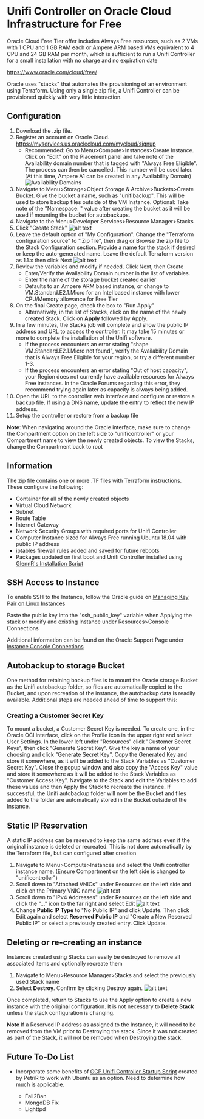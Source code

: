 # Unifi Controller on Oracle Cloud Infrastructure for Free

Oracle Cloud Free Tier offer includes Always Free resources, such as 2 VMs with 1 CPU and 1 GB RAM each or Ampere ARM based VMs equivalent to 4 CPU and 24 GB RAM per month, which is sufficient to run a Unifi Controller for a small installation with no charge and no expiration date

<https://www.oracle.com/cloud/free/>

Oracle uses "stacks" that automates the provisioning of an environment using Terraform.  Using only a single zip file, a Unifi Controller can be provisioned quickly with very little interaction.

## Configuration

1) Download the .zip file.
2) Register an account on Oracle Cloud.
    <https://myservices.us.oraclecloud.com/mycloud/signup>
    * Recommended: Go to Menu>Compute>Instances>Create Instance. Click on "Edit" on the Placement panel and take note of the Availability domain number that is tagged with "Always Free Eligible". The process can then be cancelled. This number will be used later. (At this time, Ampere A1 can be created in any Availability Domain) ![Availability Domains](./images/availability-domain.jpg)
3) Navigate to Menu>Storage>Object Storage & Archive>Buckets>Create Bucket. Give the bucket a name, such as "unifibackup". This will be used to store backup files outside of the VM Instance. Optional: Take note of the "Namespace: " value after creating the bucket as it will be used if mounting the bucket for autobackups.
4) Navigate to the Menu>Developer Services>Resource Manager>Stacks
5) Click "Create Stack" ![alt text](./images/stacks.jpg)
6) Leave the default option of "My Configuration". Change the "Terraform configuration source" to ".Zip file", then drag or Browse the zip file to the Stack Configuration section. Provide a name for the stack if desired or keep the auto-generated name.  Leave the default Terraform version as 1.1.x then click Next ![alt text](./images/create-stack.jpg)
7) Review the variables and modify if needed. Click Next, then Create
    * Enter/Verify the Availability Domain number in the list of variables.
    * Enter the name of the storage bucket created earlier
    * Defaults to an Ampere ARM based instance, or change to VM.Standard.E2.1.Micro for an Intel based instance with lower CPU/Memory allowance for Free Tier
8) On the final Create page, check the box to "Run Apply"
    * Alternatively, in the list of Stacks, click on the name of the newly created Stack.  Click on **Apply** followed by Apply.
9) In a few minutes, the Stacks job will complete and show the public IP address and URL to access the controller. It may take 15 minutes or more to complete the installation of the Unifi software.
    * If the process encounters an error stating "shape VM.Standard.E2.1.Micro not found", verify the Availability Domain that is Always Free Eligible for your region, or try a different number 1-3.
    * If the process encounters an error stating "Out of host capacity", your Region does not currently have available resources for Always Free instances. In the Oracle Forums regarding this error, they recommend trying again later as capacity is always being added.
10) Open the URL to the controller web interface and configure or restore a backup file.  If using a DNS name, update the entry to reflect the new IP address.
11) Setup the controller or restore from a backup file

**Note**: When navigating around the Oracle interface, make sure to change the Compartment option on the left side to "unificontroller" or your Compartment name to view the newly created objects. To view the Stacks, change the Compartment back to root

## Information

The zip file contains one or more .TF files with Terraform instructions.  These configure the following:

* Container for all of the newly created objects
* Virtual Cloud Network
* Subnet
* Route Table
* Internet Gateway
* Network Security Groups with required ports for Unifi Controller
* Computer Instance sized for Always Free running Ubuntu 18.04 with public IP address
* iptables firewall rules added and saved for future reboots
* Packages updated on first boot and Unifi Controller installed using [GlennR's Installation Script](https://community.ui.com/questions/UniFi-Installation-Scripts-or-UniFi-Easy-Update-Script-or-Ubuntu-16-04-18-04-18-10-19-04-and-19-10-/ccbc7530-dd61-40a7-82ec-22b17f027776)

## SSH Access to Instance

To enable SSH to the Instance, follow the Oracle guide on [Managing Key Pair on Linux Instances](https://docs.cloud.oracle.com/iaas/Content/Compute/Tasks/managingkeypairs.htm?Highlight=ssh)

Paste the public key into the "ssh_public_key" variable when Applying the stack or modify and existing Instance under Resources>Console Connections

Additional information can be found on the Oracle Support Page under [Instance Console Connections](https://docs.cloud.oracle.com/iaas/Content/Compute/References/serialconsole.htm)

## Autobackup to storage Bucket

One method for retaining backup files is to mount the Oracle storage Bucket as the Unifi autobackup folder, so files are automatically copied to the Bucket, and upon recreation of the instance, the autobackup data is readily available.  Additional steps are needed ahead of time to support this:

### Creating a Customer Secret Key

To mount a bucket, a Customer Secret Key is needed.  To create one, in the Oracle OCI interface, click on the Profile icon in the upper right and select User Settings.  In the lower left under "Resources" click "Customer Secret Keys", then click "Generate Secret Key".  Give the key a name of your choosing and click "Generate Secret Key".  Copy the Generated Key and store it somewhere, as it will be added to the Stack Variables as "Customer Secret Key".  Close the popup window and also copy the "Access Key" value and store it somewhere as it will be added to the Stack Variables as "Customer Access Key".  Navigate to the Stack and edit the Variables to add these values and then Apply the Stack to recreate the instance.  If successful, the Unifi autobackup folder will now be the Bucket and files added to the folder are automatically stored in the Bucket outside of the Instance.

## Static IP Reservation

A static IP address can be reserved to keep the same address even if the original instance is deleted or recreated.  This is not done automatically by the Terraform file, but can configured after creation

1) Navigate to Menu>Compute>Instances and select the Unifi controller instance name. (Ensure Compartment on the left side is changed to "unificontroller")
2) Scroll down to "Attached VNICs" under Resources on the left side and click on the Primary VNIC name ![alt text](./images/attached-vnics.jpg)
3) Scroll down to "IPv4 Addresses" under Resources on the left side and click the "..." icon to the far right and select Edit ![alt text](./images/edit-ip.jpg)
4) Change **Public IP Type** to "No Public IP" and click Update. Then click Edit again and select **Reserved Public IP** and "Create a New Reserved Public IP" or select a previously created entry. Click Update.

## Deleting or re-creating an instance

Instances created using Stacks can easily be destroyed to remove all associated items and optionally recreate them

1) Navigate to Menu>Resource Manager>Stacks and select the previously used Stack name
2) Select **Destroy**.  Confirm by clicking Destroy again. ![alt text](./images/destroy-stack.jpg)

Once completed, return to Stacks to use the Apply option to create a new instance with the original configuration. It is not necessary to **Delete Stack** unless the stack configuration is changing.

**Note** If a Reserved IP address as assigned to the Instance, it will need to be removed from the VM prior to Destroying the stack. Since it was not created as part of the Stack, it will not be removed when Destroying the stack.

## Future To-Do List

* Incorporate some benefits of [GCP Unifi Controller Startup Script](https://metis.fi/en/2018/02/gcp-unifi-code/) created by PetriR to work with Ubuntu as an option.  Need to determine how much is applicable.

  * Fail2Ban
  * MongoDB Fix
  * Lighttpd
